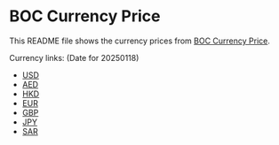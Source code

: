 # BOC Currency Price

This README file shows the currency prices from [BOC Currency Price](https://www.boc.cn/sourcedb/whpj/).

Currency links: (Date for 20250118)

- [USD](https://bocurrencyprice.techina.science/BOC_CURRENCY_PRICE/USD/20250118.json)
- [AED](https://bocurrencyprice.techina.science/BOC_CURRENCY_PRICE/AED/20250118.json)
- [HKD](https://bocurrencyprice.techina.science/BOC_CURRENCY_PRICE/HKD/20250118.json)
- [EUR](https://bocurrencyprice.techina.science/BOC_CURRENCY_PRICE/EUR/20250118.json)
- [GBP](https://bocurrencyprice.techina.science/BOC_CURRENCY_PRICE/GBP/20250118.json)
- [JPY](https://bocurrencyprice.techina.science/BOC_CURRENCY_PRICE/JPY/20250118.json)
- [SAR](https://bocurrencyprice.techina.science/BOC_CURRENCY_PRICE/SAR/20250118.json)
